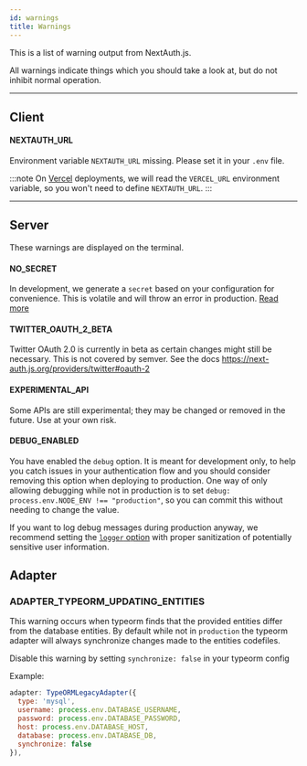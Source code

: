 ```yaml
---
id: warnings
title: Warnings
---
```


This is a list of warning output from NextAuth.js.

All warnings indicate things which you should take a look at, but do not inhibit normal operation.

---

## Client

#### NEXTAUTH_URL

Environment variable `NEXTAUTH_URL` missing. Please set it in your `.env` file.

:::note
On [Vercel](https://vercel.com) deployments, we will read the `VERCEL_URL` environment variable, so you won't need to define `NEXTAUTH_URL`.
:::

---

## Server

These warnings are displayed on the terminal.

#### NO_SECRET

In development, we generate a `secret` based on your configuration for convenience. This is volatile and will throw an error in production. [Read more](https://next-auth.js.org/configuration/options#secret)

#### TWITTER_OAUTH_2_BETA

Twitter OAuth 2.0 is currently in beta as certain changes might still be necessary. This is not covered by semver. See the docs https://next-auth.js.org/providers/twitter#oauth-2

#### EXPERIMENTAL_API

Some APIs are still experimental; they may be changed or removed in the future. Use at your own risk.

#### DEBUG_ENABLED

You have enabled the `debug` option. It is meant for development only, to help you catch issues in your authentication flow and you should consider removing this option when deploying to production. One way of only allowing debugging while not in production is to set `debug: process.env.NODE_ENV !== "production"`, so you can commit this without needing to change the value.

If you want to log debug messages during production anyway, we recommend setting the [`logger` option](/configuration/options#logger) with proper sanitization of potentially sensitive user information.

## Adapter

### ADAPTER_TYPEORM_UPDATING_ENTITIES

This warning occurs when typeorm finds that the provided entities differ from the database entities. By default while not in `production` the typeorm adapter will always synchronize changes made to the entities codefiles.

Disable this warning by setting `synchronize: false` in your typeorm config

Example:

```js title="/pages/api/auth/[...nextauth]/route.js"
adapter: TypeORMLegacyAdapter({
  type: 'mysql',
  username: process.env.DATABASE_USERNAME,
  password: process.env.DATABASE_PASSWORD,
  host: process.env.DATABASE_HOST,
  database: process.env.DATABASE_DB,
  synchronize: false
}),
```
